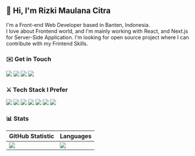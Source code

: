 ## 👋 Hi, I'm Rizki Maulana Citra
I'm a Front-end Web Developer based in Banten, Indonesia.<br/>
I love about Frontend world, and I'm mainly working with React, and Next.js for Server-Side Application.
I'm looking for open source project where I can contribute with my Frintend Skills.

### ✉️ Get in Touch
<a href="mailto:rmaulana.citra@gmail.com"><img src="https://img.shields.io/badge/email-D14836?style=for-the-badge&logo=gmail&logoColor=white"/></a>
<a href="https://t.me/rizkimcitra" target="_blank"><img src="https://img.shields.io/badge/Telegram-2CA5E0?style=for-the-badge&logo=telegram&logoColor=white" /></a>
<a href="https://linkedin.com/in/rizkimcitra" target="_blank"><img src="https://img.shields.io/badge/LinkedIn-0077B5?style=for-the-badge&logo=linkedin&logoColor=white"/></a>
<a href="https://facebook.com/rizkimcitraa" target="_blank"><img src="https://img.shields.io/badge/Facebook-1877F2?style=for-the-badge&logo=facebook&logoColor=white"/></a>
### ⚔️ Tech Stack I Prefer
![](https://img.shields.io/badge/html5-%23E34F26.svg?style=for-the-badge&logo=html5&logoColor=white) ![](https://img.shields.io/badge/css3-%231572B6.svg?style=for-the-badge&logo=css3&logoColor=white) ![](https://img.shields.io/badge/SASS-hotpink.svg?style=for-the-badge&logo=SASS&logoColor=white) ![](https://img.shields.io/badge/Tailwind_CSS-38B2AC?style=for-the-badge&logo=tailwind-css&logoColor=white) ![](https://img.shields.io/badge/javascript-%23323330.svg?style=for-the-badge&logo=javascript&logoColor=%23F7DF1E) ![](https://img.shields.io/badge/React-000000?style=for-the-badge&logo=react&logoColor=61DAFB) ![](https://img.shields.io/badge/next.js-000000?style=for-the-badge&logo=nextdotjs&logoColor=white)

### 📊 Stats
|GitHub Statistic|Languages|
|---|---|
|![](https://github-readme-stats.vercel.app/api?username=rizkimcitra)|![](https://github-readme-stats.vercel.app/api/top-langs/?username=rizkimcitra&layout=compact)|
 
